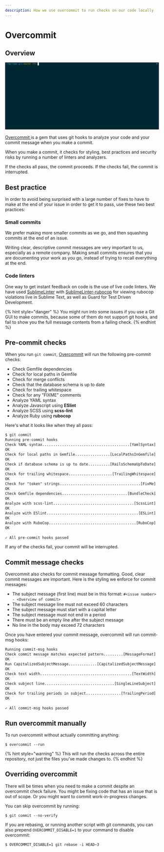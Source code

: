```yaml
---
description: How we use overcommit to run checks on our code locally
---
```


# Overcommit

## Overview

![Overcommit in action](../.gitbook/assets/overcommit-demo.gif)

[Overcommit ](https://github.com/brigade/overcommit)is a gem that uses git hooks to analyze your code and your commit message when you make a commit.

When you make a commit, it checks for styling, best practices and security risks by running a number of linters and analyzers.

If the checks all pass, the commit proceeds. If the checks fail, the commit is interrupted.

## Best practice

In order to avoid being surprised with a large number of fixes to have to make at the end of your issue in order to get it to pass, use these two best practices:

### Small commits

We prefer making more smaller commits as we go, and then squashing commits at the end of an issue.

Writing clear, descriptive commit messages are very important to us, especially as a remote company. Making small commits ensures that you are documenting your work as you go, instead of trying to recall everything at the end.

### Code linters

One way to get instant feedback on code is the use of live code linters. We have used [SublimeLinter](http://www.sublimelinter.com/en/stable/) with [SublimeLinter-rubocop](https://github.com/SublimeLinter/SublimeLinter-rubocop) for viewing rubocop violations live in Sublime Text, as well as Guard for Test Driven Development.

{% hint style="danger" %}
You might run into some issues if you use a Git GUI to make commits, because some of them do not support git hooks, and fail to show you the full message contents from a failing check.
{% endhint %}

## Pre-commit checks

When you run `git commit`, [Overcommit](https://github.com/brigade/overcommit) will run the following pre-commit checks:

* Check Gemfile dependencies
* Check for local paths in Gemfile
* Check for merge conflicts
* Check that the database schema is up to date
* Check for trailing whitespace
* Check for any "FIXME" comments
* Analyze YAML syntax 
* Analyze Javascript using **ESlint**
* Analyze SCSS using **scss-lint**
* Analyze Ruby using **rubocop**

Here's what it looks like when they all pass:

```text
$ git commit
Running pre-commit hooks
Check YAML syntax........................................[YamlSyntax] OK
Check for local paths in Gemfile................[LocalPathsInGemfile] OK
Check if database schema is up to date..........[RailsSchemaUpToDate] OK
Check for trailing whitespace....................[TrailingWhitespace] OK
Check for "token" strings.....................................[FixMe] OK
Check Gemfile dependencies..............................[BundleCheck] OK
Analyze with scss-lint.....................................[ScssLint] OK
Analyze with ESlint..........................................[ESLint] OK
Analyze with RuboCop........................................[RuboCop] OK

✓ All pre-commit hooks passed
```

If any of the checks fail, your commit will be interrupted.

## Commit message checks

Overcommit also checks for commit message formatting. Good, clear commit messages are important. Here is the styling we enforce for commit messages:

* The subject message \(first line\) must be in this format: `#<issue number> - <Overview of commit>`
* The subject message line must not exceed 60 characters
* The subject message must start with a capital letter
* The subject message must not end in a period
* There must be an empty line after the subject message
* No line in the body may exceed 72 characters

Once you have entered your commit message, overcommit will run commit-msg hooks:

```text
Running commit-msg hooks
Check commit message matches expected pattern.........[MessageFormat] OK
Run CapitalizedSubjectMessage.............[CapitalizedSubjectMessage] OK
Check text width..........................................[TextWidth] OK
Check subject line................................[SingleLineSubject] OK
Check for trailing periods in subject................[TrailingPeriod] OK

✓ All commit-msg hooks passed
```

## Run overcommit manually

To run overcommit without actually committing anything:

```text
$ overcommit --run
```

{% hint style="warning" %}
This will run the checks across the entire repository, not just the files you've made changes to.
{% endhint %}

## Overriding overcommit

There will be times when you need to make a commit despite an overcommit check failure. You might be fixing code that has an issue that is out of scope. Or you might want to commit work-in-progress changes.

You can skip overcommit by running:

```text
$ git commit --no-verify
```

If you are rebasing, or running another script with git commands, you can also prepend `OVERCOMMIT_DISABLE=1` to your command to disable overcommit:

```text
$ OVERCOMMIT_DISABLE=1 git rebase -i HEAD~3
```



